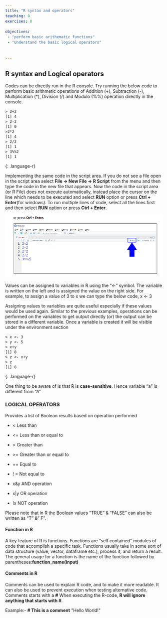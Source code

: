 ```yaml
---
title: "R syntax and operators"
teaching: 0
exercises: 0

objectives:
 - "perform basic arithematic functions"
 - "Understand the basic logical operators"


---
```

## R syntax and Logical operators 
Codes can be directly run in the R console. Try running the below code to perform basic 
arithmetic operations of Addition (+), Subtraction (-), Multiplication (*), Division (/) and Modulo (%%) 
operation directly in the console.
 ~~~
 > 2+2
 [1] 4
 > 2-2
 [1] 0
 >2*2
 [1] 4
 > 2/2
 [1] 1
 > 3%%2
 [1] 1

 ~~~
{: .language-r}

Implementing the same code in the script area. If you do not see a file open in the script 
area select **File → New File → R Script** from the menu and then type the code in the new file that appears.
Now the code in the script area (or R File) does not execute automatically, instead place 
the cursor on the line which needs to be executed and select **RUN** option or press **Ctrl + Enter**(for windows). 
To run multiple lines of code, select all the lines first and then select **RUN** option or press **Ctrl + Enter**.

![Rstudio run command](../fig/02-Rstudio-Run-command.PNG)

Values can be assigned to variables in R using the “<-” symbol. The variable is written on the left 
and is assigned the value on the right side. For example, to assign a value of 3 to x we can type the below code, 
x <- 3 

Assigning values to variables are quite useful especially if these values would be used again. 
Similar to the previous examples, operations can be performed on the variables to get output 
directly (or) the output can be stored in a different variable. 
Once a variable is created it will be visible under the environment section
~~~
> x <- 3
> y <- 5
> x+y
[1] 8
> z <- x+y
> z
[1] 8

 ~~~
{: .language-r}


One thing to be aware of is that R is **case-sensitive**. Hence variable “a” is different from “A”

### LOGICAL OPERATORS
Provides a list of Boolean results based on operation performed 
- < Less than

- <= Less than or equal to 

- \>  Greater than

- \>= Greater than or equal to
 
- ==  Equal to

- ! = Not equal to

- x&y  AND operation

- x\|y  OR operation 

- !x  NOT operation

Please note that in R the Boolean values “TRUE” & “FALSE” can also be written as “T” &” F”.

#### Function in R
A key feature of R is functions. Functions are “self contained” modules of code that accomplish a specific task. Functions usually take in some sort of data structure (value, vector, dataframe etc.), process it, and return a result.
The general usage for a function is the name of the function followed by parentheses:**function_name(input)**

#### Comments in R 
Comments can be used to explain R code, and to make it more readable. It can also be used to prevent execution when testing alternative code.
Comments starts with a **#** When executing the R-code, **R will ignore anything that starts with #**.

Example:- **# This is a comment**
"Hello World!"


